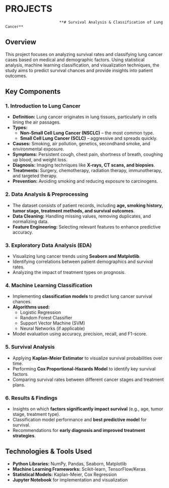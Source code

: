 # PROJECTS
                            **# Survival Analysis & Classification of Lung Cancer**

## Overview
This project focuses on analyzing survival rates and classifying lung cancer cases based on medical and demographic factors. Using statistical analysis, machine learning classification, and visualization techniques, the study aims to predict survival chances and provide insights into patient outcomes.

## Key Components
### 1. Introduction to Lung Cancer
- **Definition:** Lung cancer originates in lung tissues, particularly in cells lining the air passages.
- **Types:**
  - **Non-Small Cell Lung Cancer (NSCLC)** – the most common type.
  - **Small Cell Lung Cancer (SCLC)** – aggressive and spreads quickly.
- **Causes:** Smoking, air pollution, genetics, secondhand smoke, and environmental exposure.
- **Symptoms:** Persistent cough, chest pain, shortness of breath, coughing up blood, and weight loss.
- **Diagnosis:** Imaging techniques like **X-rays, CT scans, and biopsies**.
- **Treatments:** Surgery, chemotherapy, radiation therapy, immunotherapy, and targeted therapy.
- **Prevention:** Avoiding smoking and reducing exposure to carcinogens.

### 2. Data Analysis & Preprocessing
- The dataset consists of patient records, including **age, smoking history, tumor stage, treatment methods, and survival outcomes**.
- **Data Cleaning:** Handling missing values, removing duplicates, and normalizing data.
- **Feature Engineering:** Selecting relevant features to enhance predictive accuracy.

### 3. Exploratory Data Analysis (EDA)
- Visualizing lung cancer trends using **Seaborn and Matplotlib**.
- Identifying correlations between patient demographics and survival rates.
- Analyzing the impact of treatment types on prognosis.

### 4. Machine Learning Classification
- Implementing **classification models** to predict lung cancer survival chances.
- **Algorithms used:**
  - Logistic Regression  
  - Random Forest Classifier  
  - Support Vector Machine (SVM)  
  - Neural Networks (if applicable)  
- Model evaluation using accuracy, precision, recall, and F1-score.

### 5. Survival Analysis
- Applying **Kaplan-Meier Estimator** to visualize survival probabilities over time.
- Performing **Cox Proportional-Hazards Model** to identify key survival factors.
- Comparing survival rates between different cancer stages and treatment plans.

### 6. Results & Findings
- Insights on which **factors significantly impact survival** (e.g., age, tumor stage, treatment type).
- Classification model performance and **best predictive model** for survival.
- Recommendations for **early diagnosis and improved treatment strategies**.

## Technologies & Tools Used
- **Python Libraries:** NumPy, Pandas, Seaborn, Matplotlib
- **Machine Learning Frameworks:** Scikit-learn, TensorFlow/Keras
- **Statistical Models:** Kaplan-Meier, Cox Regression
- **Jupyter Notebook** for implementation and visualization
